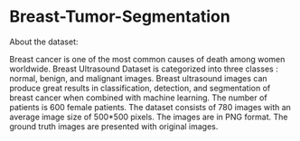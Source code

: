 # Breast-Tumor-Segmentation

About the dataset:

Breast cancer is one of the most common causes of death among women worldwide. Breast Ultrasound Dataset is categorized into three classes  :  normal, benign, and malignant images. Breast ultrasound images can produce great results in classification, detection, and segmentation of breast cancer when combined with machine learning.
The number of patients is 600 female patients. The dataset consists of 780 images with an average image size of 500*500 pixels. The images are in PNG format. The ground truth images are presented with original images.

